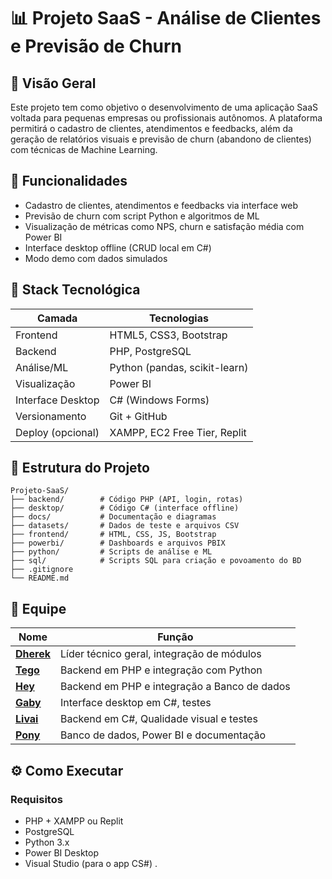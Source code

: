 # 📊 Projeto SaaS - Análise de Clientes e Previsão de Churn

## 🧠 Visão Geral

Este projeto tem como objetivo o desenvolvimento de uma aplicação SaaS voltada para pequenas empresas ou profissionais autônomos. A plataforma permitirá o cadastro de clientes, atendimentos e feedbacks, além da geração de relatórios visuais e previsão de churn (abandono de clientes) com técnicas de Machine Learning.

## 🚀 Funcionalidades

- Cadastro de clientes, atendimentos e feedbacks via interface web
- Previsão de churn com script Python e algoritmos de ML
- Visualização de métricas como NPS, churn e satisfação média com Power BI
- Interface desktop offline (CRUD local em C#)
- Modo demo com dados simulados

## 🧱 Stack Tecnológica

| Camada              | Tecnologias |
|---------------------|-------------|
| Frontend            | HTML5, CSS3, Bootstrap |
| Backend             | PHP, PostgreSQL |
| Análise/ML          | Python (pandas, scikit-learn) |
| Visualização        | Power BI |
| Interface Desktop   | C# (Windows Forms) |
| Versionamento       | Git + GitHub |
| Deploy (opcional)   | XAMPP, EC2 Free Tier, Replit |

## 📂 Estrutura do Projeto
```
Projeto-SaaS/
├── backend/        # Código PHP (API, login, rotas)
├── desktop/        # Código C# (interface offline)
├── docs/           # Documentação e diagramas
├── datasets/       # Dados de teste e arquivos CSV
├── frontend/       # HTML, CSS, JS, Bootstrap
├── powerbi/        # Dashboards e arquivos PBIX
├── python/         # Scripts de análise e ML
├── sql/            # Scripts SQL para criação e povoamento do BD
├── .gitignore
└── README.md
```


## 👥 Equipe

| Nome    | Função |
|---------|--------|
| **[Dherek](https://github.com/DherekSG)** | Líder técnico geral, integração de módulos |
| **[Tego](https://github.com/TiagoRochaDSantos)**   | Backend em PHP e integração com Python |
| **[Hey](https://github.com/Gucostaa)**    | Backend em PHP e integração a Banco de dados |
| **[Gaby](https://github.com/TheNamelessAngel)**   | Interface desktop em C#, testes |
| **[Livai](https://github.com/Livai1)**  | Backend em C#, Qualidade visual e testes |
| **[Pony](https://github.com/juanmh10)**   | Banco de dados, Power BI e documentação |

## ⚙️ Como Executar

### Requisitos
- PHP + XAMPP ou Replit
- PostgreSQL
- Python 3.x
- Power BI Desktop
- Visual Studio (para o app CS#)
.
